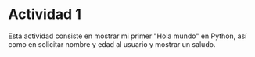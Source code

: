 # Actividad 1

Esta actividad consiste en mostrar mi primer "Hola mundo" en Python, así como en solicitar nombre y edad al usuario y mostrar un saludo.
